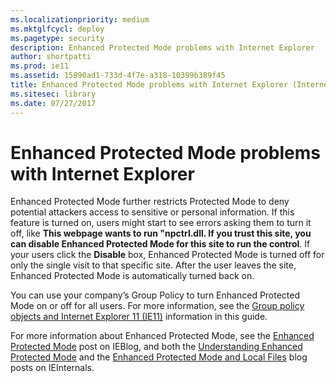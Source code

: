 ```yaml
---
ms.localizationpriority: medium
ms.mktglfcycl: deploy
ms.pagetype: security
description: Enhanced Protected Mode problems with Internet Explorer
author: shortpatti
ms.prod: ie11
ms.assetid: 15890ad1-733d-4f7e-a318-10399b389f45
title: Enhanced Protected Mode problems with Internet Explorer (Internet Explorer 11 for IT Pros)
ms.sitesec: library
ms.date: 07/27/2017
---
```



# Enhanced Protected Mode problems with Internet Explorer
Enhanced Protected Mode further restricts Protected Mode to deny potential attackers access to sensitive or personal information. If this feature is turned on, users might start to see errors asking them to turn it off, like **This webpage wants to run "npctrl.dll. If you trust this site, you can disable Enhanced Protected Mode for this site to run the control**. If your users click the **Disable** box, Enhanced Protected Mode is turned off for only the single visit to that specific site. After the user leaves the site, Enhanced Protected Mode is automatically turned back on.

You can use your company’s Group Policy to turn Enhanced Protected Mode on or off for all users. For more information, see the [Group policy objects and Internet Explorer 11 (IE11)](group-policy-objects-and-ie11.md) information in this guide.

For more information about Enhanced Protected Mode, see the [Enhanced Protected Mode](https://go.microsoft.com/fwlink/p/?LinkId=267512) post on IEBlog, and both the [Understanding Enhanced Protected Mode](https://go.microsoft.com/fwlink/p/?LinkId=282662) and the [Enhanced Protected Mode and Local Files](https://go.microsoft.com/fwlink/p/?LinkId=282663) blog posts on IEInternals.

 

 



